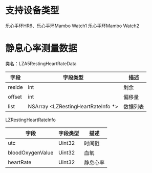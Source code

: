 <a name="hUobl"></a>
# 支持设备类型
乐心手环HR6、乐心手环Mambo Watch1 乐心手环Mambo Watch2
<a name="iP8Oz"></a>
# 静息心率测量数据

类名：LZA5RestingHeartRateData

| 字段 | 字段类型 | 描述 |
| --- | --- | --- |
| reside | int | 剩余 |
| offset | int | 偏移量 |
| list | NSArray <LZRestingHeartRateInfo *> | 数据列表 |

LZRestingHeartRateInfo

| 字段 | 字段类型 | 描述 |
| --- | --- | --- |
| utc | Uint32 | 时间戳 |
| bloodOxygenValue | Uint32 | 血氧 |
| heartRate | Uint32 | 静息心率 |


